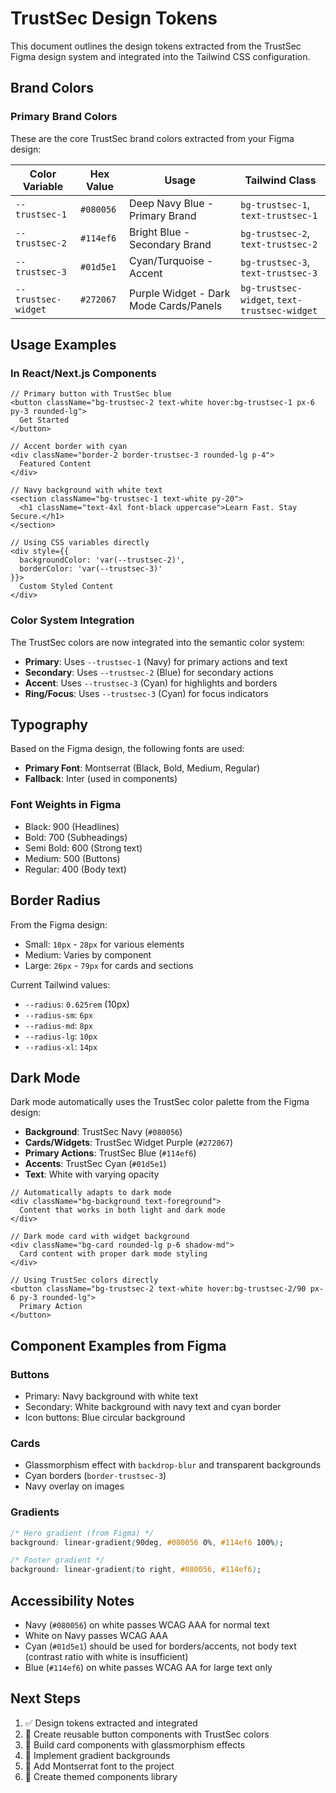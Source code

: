 # TrustSec Design Tokens

This document outlines the design tokens extracted from the TrustSec Figma design system and integrated into the Tailwind CSS configuration.

## Brand Colors

### Primary Brand Colors
These are the core TrustSec brand colors extracted from your Figma design:

| Color Variable | Hex Value | Usage | Tailwind Class |
|---------------|-----------|-------|----------------|
| `--trustsec-1` | `#080056` | Deep Navy Blue - Primary Brand | `bg-trustsec-1`, `text-trustsec-1` |
| `--trustsec-2` | `#114ef6` | Bright Blue - Secondary Brand | `bg-trustsec-2`, `text-trustsec-2` |
| `--trustsec-3` | `#01d5e1` | Cyan/Turquoise - Accent | `bg-trustsec-3`, `text-trustsec-3` |
| `--trustsec-widget` | `#272067` | Purple Widget - Dark Mode Cards/Panels | `bg-trustsec-widget`, `text-trustsec-widget` |

## Usage Examples

### In React/Next.js Components

```tsx
// Primary button with TrustSec blue
<button className="bg-trustsec-2 text-white hover:bg-trustsec-1 px-6 py-3 rounded-lg">
  Get Started
</button>

// Accent border with cyan
<div className="border-2 border-trustsec-3 rounded-lg p-4">
  Featured Content
</div>

// Navy background with white text
<section className="bg-trustsec-1 text-white py-20">
  <h1 className="text-4xl font-black uppercase">Learn Fast. Stay Secure.</h1>
</section>

// Using CSS variables directly
<div style={{ 
  backgroundColor: 'var(--trustsec-2)',
  borderColor: 'var(--trustsec-3)'
}}>
  Custom Styled Content
</div>
```

### Color System Integration

The TrustSec colors are now integrated into the semantic color system:

- **Primary**: Uses `--trustsec-1` (Navy) for primary actions and text
- **Secondary**: Uses `--trustsec-2` (Blue) for secondary actions
- **Accent**: Uses `--trustsec-3` (Cyan) for highlights and borders
- **Ring/Focus**: Uses `--trustsec-3` (Cyan) for focus indicators

## Typography

Based on the Figma design, the following fonts are used:

- **Primary Font**: Montserrat (Black, Bold, Medium, Regular)
- **Fallback**: Inter (used in components)

### Font Weights in Figma
- Black: 900 (Headlines)
- Bold: 700 (Subheadings)
- Semi Bold: 600 (Strong text)
- Medium: 500 (Buttons)
- Regular: 400 (Body text)

## Border Radius

From the Figma design:
- Small: `10px` - `28px` for various elements
- Medium: Varies by component
- Large: `26px` - `79px` for cards and sections

Current Tailwind values:
- `--radius`: `0.625rem` (10px)
- `--radius-sm`: `6px`
- `--radius-md`: `8px`
- `--radius-lg`: `10px`
- `--radius-xl`: `14px`

## Dark Mode

Dark mode automatically uses the TrustSec color palette from the Figma design:
- **Background**: TrustSec Navy (`#080056`)
- **Cards/Widgets**: TrustSec Widget Purple (`#272067`)
- **Primary Actions**: TrustSec Blue (`#114ef6`)
- **Accents**: TrustSec Cyan (`#01d5e1`)
- **Text**: White with varying opacity

```tsx
// Automatically adapts to dark mode
<div className="bg-background text-foreground">
  Content that works in both light and dark mode
</div>

// Dark mode card with widget background
<div className="bg-card rounded-lg p-6 shadow-md">
  Card content with proper dark mode styling
</div>

// Using TrustSec colors directly
<button className="bg-trustsec-2 text-white hover:bg-trustsec-2/90 px-6 py-3 rounded-lg">
  Primary Action
</button>
```

## Component Examples from Figma

### Buttons
- Primary: Navy background with white text
- Secondary: White background with navy text and cyan border
- Icon buttons: Blue circular background

### Cards
- Glassmorphism effect with `backdrop-blur` and transparent backgrounds
- Cyan borders (`border-trustsec-3`)
- Navy overlay on images

### Gradients
```css
/* Hero gradient (from Figma) */
background: linear-gradient(90deg, #080056 0%, #114ef6 100%);

/* Footer gradient */
background: linear-gradient(to right, #080056, #114ef6);
```

## Accessibility Notes

- Navy (`#080056`) on white passes WCAG AAA for normal text
- White on Navy passes WCAG AAA
- Cyan (`#01d5e1`) should be used for borders/accents, not body text (contrast ratio with white is insufficient)
- Blue (`#114ef6`) on white passes WCAG AA for large text only

## Next Steps

1. ✅ Design tokens extracted and integrated
2. 🔲 Create reusable button components with TrustSec colors
3. 🔲 Build card components with glassmorphism effects
4. 🔲 Implement gradient backgrounds
5. 🔲 Add Montserrat font to the project
6. 🔲 Create themed components library
